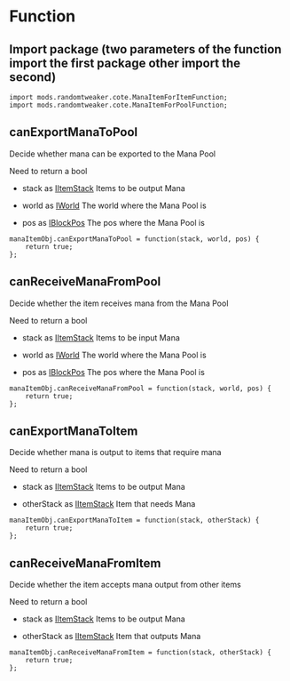 # Function

## Import package (two parameters of the function import the first package other import the second)

```zenscript
import mods.randomtweaker.cote.ManaItemForItemFunction;
import mods.randomtweaker.cote.ManaItemForPoolFunction;
```

## canExportManaToPool

Decide whether mana can be exported to the Mana Pool

Need to return a bool

* stack as [IItemStack](https://docs.blamejared.com/1.12/en/Vanilla/Items/IItemStack/) Items to be output Mana

* world as [IWorld](https://docs.blamejared.com/1.12/en/Vanilla/World/IWorld/) The world where the Mana Pool is

* pos as [IBlockPos](https://docs.blamejared.com/1.12/en/Vanilla/World/IBlockPos/) The pos where the Mana Pool is

```zenscript
manaItemObj.canExportManaToPool = function(stack, world, pos) {
    return true;
};
```

## canReceiveManaFromPool

Decide whether the item receives mana from the Mana Pool

Need to return a bool

* stack as [IItemStack](https://docs.blamejared.com/1.12/en/Vanilla/Items/IItemStack/) Items to be input Mana

* world as [IWorld](https://docs.blamejared.com/1.12/en/Vanilla/World/IWorld/) The world where the Mana Pool is

* pos as [IBlockPos](https://docs.blamejared.com/1.12/en/Vanilla/World/IBlockPos/) The pos where the Mana Pool is

```zenscript
manaItemObj.canReceiveManaFromPool = function(stack, world, pos) {
    return true;
};
```

## canExportManaToItem

Decide whether mana is output to items that require mana

Need to return a bool

* stack as [IItemStack](https://docs.blamejared.com/1.12/en/Vanilla/Items/IItemStack/) Items to be output Mana

* otherStack as [IItemStack](https://docs.blamejared.com/1.12/en/Vanilla/Items/IItemStack/) Item that needs Mana

```zenscript
manaItemObj.canExportManaToItem = function(stack, otherStack) {
    return true;
};
```

## canReceiveManaFromItem

Decide whether the item accepts mana output from other items

Need to return a bool

* stack as [IItemStack](https://docs.blamejared.com/1.12/en/Vanilla/Items/IItemStack/) Items to be output Mana 

* otherStack as [IItemStack](https://docs.blamejared.com/1.12/en/Vanilla/Items/IItemStack/) Item that outputs Mana

```zenscript
manaItemObj.canReceiveManaFromItem = function(stack, otherStack) {
    return true;
};
```
